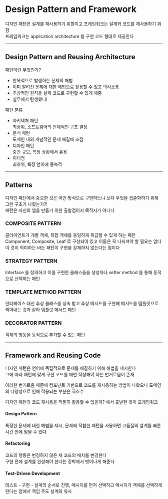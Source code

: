 # Design Pattern and Framework

디자인 패턴은 설계를 재사용하기 위함이고 프레임워크는 설계와 코드를 재사용하기 위함 <br>
프레임워크는 application architecture 를 구현 코드 형태로 제공한다
<hr>

## Design Pattern and Reusing Architecture

패턴이란 무엇인가?

- 반복적으로 발생하는 문제의 해법
- 이미 알려진 문제에 대한 해법으로 활용할 수 있고 의사소통
- 추상적인 원칙을 실제 코드로 구현할 수 있게 해줌
- 실무에서 탄생했다!

패턴 분류

- 아키텍처 패턴 <br>
  최상위, 소프트웨어의 전체적인 구조 결정
- 분석 패턴 <br>
  도메인 내의 개념적인 문제 해결에 초점
- 디자인 패턴 <br>
  중간 규모, 특정 상황에서 유용
- 이디엄 <br>
  최하위, 특정 언어에 종속적

<hr>

## Patterns

디자인 패턴에서 중요한 것은 어떤 방식으로 구현하느냐 보다 무엇을 캡슐화하기 위해 그런 구조가 나왔는가?! <br>
패턴은 자신의 앱을 만들기 위한 출발점이지 목적지가 아니다

### COMPOSITE PATTERN

클라이언트가 개별 객체, 복합 객체를 동일하게 취급할 수 있게 하는 패턴 <br>
Component, Composite, Leaf 로 구성되어 있고 이들은 꼭 나눠져야 할 필요는 없다 <br>
이 것이 의미하는 바는 패턴이 구현을 강제하지 않는다는 점이다

### STRATEGY PATTERN

Interface 를 정의하고 이를 구현한 클래스들을 생성자나 setter method 를 통해 동적으로 선택하는 패턴 <br>

### TEMPLATE METHOD PATTERN

인터페이스 대신 추상 클래스를 상속 받고 추상 메서드를 구현해 메서드를 템플릿으로 찍어내는 것과 같아 템플릿 메서드 패턴

### DECORATOR PATTERN

객체의 행동을 동적으로 추가할 수 있는 패턴
<hr>

## Framework and Reusing Code

디자인 패턴은 언어에 독립적으로 문제를 해결하기 위해 해법을 제시한다 <br>
그에 따라 패턴에 맞게 구현 코드를 매번 작성해야 하는 번거로움이 존재

이러한 번거로움 때문에 컴포넌트 기반으로 코드를 재사용하는 방법이 나왔으나 도메인의 다양성으로 인해 적용되는 부분은 극소수

디자인 패턴과 코드 재사용을 적절히 활용할 수 없을까? 에서 출발한 것이 프레임워크

#### Design Pattern

특정한 문제에 대한 해법을 제시, 문제에 적합한 패턴을 사용하면 고품질의 설계를 빠른 시간 안에 얻을 수 있다

#### Refactoring

코드의 행동은 변경하지 않은 채 코드의 배치를 변경한다 <br>
구현 전에 설계를 완성해야 한다는 강박에서 벗어나게 해준다

#### Test-Driven Development

테스트 - 구현 - 설계의 순서로 진행, 메시지를 먼저 선택하고 메시지가 객체를 선택하게 한다는 점에서 책임 주도 설계와 유사
